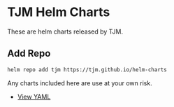 # TJM Helm Charts

These are helm charts released by TJM.

## Add Repo


```bash
helm repo add tjm https://tjm.github.io/helm-charts
```

Any charts included here are use at your own risk.

* [View YAML](index.yaml)
